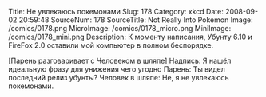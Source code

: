 Title: Не увлекаюсь покемонами 
Slug: 178 
Category: xkcd 
Date: 2008-09-02 20:59:48 
SourceNum: 178 
SourceTitle: Not Really Into Pokemon 
Image: /comics/0178.png 
MicroImage: /comics/0178_micro.png 
MiniImage: /comics/0178_mini.png 
Description: К моменту написания, Убунту 6.10 и FireFox 2.0 оставили мой компьютер в полном беспорядке. 

[Парень разговаривает с Человеком в шляпе]
Надпись: Я нашёл идеальную фразу для
унижения чего угодно
Парень: Ты видел последний релиз убунты?
Человек в шляпе: Не, я не увлекаюсь покемонами.